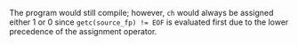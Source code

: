 The program would still compile; however, `ch` would always be assigned either 1 or 0 since `getc(source_fp) != EOF` is evaluated first due to the lower precedence of the assignment operator.

